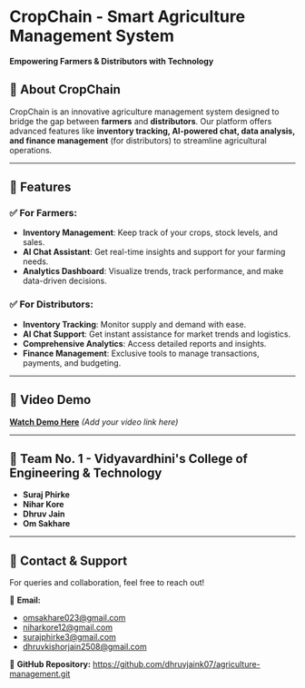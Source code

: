 # CropChain - Smart Agriculture Management System

**Empowering Farmers & Distributors with Technology**

## 🚀 About CropChain
CropChain is an innovative agriculture management system designed to bridge the gap between **farmers** and **distributors**. Our platform offers advanced features like **inventory tracking, AI-powered chat, data analysis, and finance management** (for distributors) to streamline agricultural operations.

---

## 🌟 Features

### ✅ For Farmers:
- **Inventory Management**: Keep track of your crops, stock levels, and sales.
- **AI Chat Assistant**: Get real-time insights and support for your farming needs.
- **Analytics Dashboard**: Visualize trends, track performance, and make data-driven decisions.

### ✅ For Distributors:
- **Inventory Tracking**: Monitor supply and demand with ease.
- **AI Chat Support**: Get instant assistance for market trends and logistics.
- **Comprehensive Analytics**: Access detailed reports and insights.
- **Finance Management**: Exclusive tools to manage transactions, payments, and budgeting.

---

## 🎥 Video Demo
[**Watch Demo Here**](#) *(Add your video link here)*

---

## 👥 Team No. 1 - Vidyavardhini's College of Engineering & Technology
- **Suraj Phirke**
- **Nihar Kore**
- **Dhruv Jain**
- **Om Sakhare**

---

## 📩 Contact & Support
For queries and collaboration, feel free to reach out!

📧 **Email:** 
- omsakhare023@gmail.com 
- niharkore12@gmail.com 
- surajphirke3@gmail.com 
- dhruvkishorjain2508@gmail.com  

📌 **GitHub Repository:** https://github.com/dhruvjaink07/agriculture-management.git

